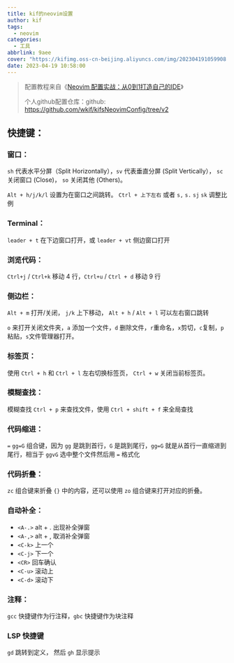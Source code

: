 ```yaml
---
title: kif的neovim设置
author: kif
tags:
  - neovim
categories:
  - 工具
abbrlink: 9aee
cover: "https://kifimg.oss-cn-beijing.aliyuncs.com/img/202304191059908.png"
date: 2023-04-19 10:58:00
---
```




> 配置教程来自《[Neovim 配置实战：从0到1打造自己的IDE](https://juejin.cn/book/7051157342770954277/section)》 
>
> 
>
> 个人github配置仓库：github: https://github.com/wkif/kifsNeovimConfig/tree/v2





## 快捷键：

### 窗口： 

`sh` 代表水平分屏（Split Horizontally），`sv` 代表垂直分屏 (Split Vertically）， `sc` 关闭窗口 (Close)， `so` 关闭其他 (Others)。 

`Alt + h/j/k/l` 设置为在窗口之间跳转。 `Ctrl + 上下左右` 或者 `s,` `s.` `sj` `sk` 调整比例

### Terminal：

`leader + t` 在下边窗口打开，或 `leader + vt` 侧边窗口打开



### 浏览代码：

`Ctrl+j` / `Ctrl+k` 移动 4 行，`Ctrl+u` / `Ctrl + d` 移动 9 行

### 侧边栏：

 `Alt + m` 打开/关闭， `j/k` 上下移动， `Alt + h` / `Alt + l` 可以左右窗口跳转

 `o` 来打开关闭文件夹，`a` 添加一个文件，`d` 删除文件，`r`重命名，`x`剪切，`c`复制，`p`粘贴，`s`文件管理器打开。

### 标签页：

使用 `Ctrl + h` 和 `Ctrl + l` 左右切换标签页， `Ctrl + w` 关闭当前标签页。

### 模糊查找：

模糊查找 `Ctrl + p` 来查找文件，使用 `Ctrl + shift + f` 来全局查找

### 代码缩进：

`=` `gg=G` 组合键，因为 `gg` 是跳到首行，`G` 是跳到尾行，`gg=G` 就是从首行一直缩进到尾行，相当于 `ggvG` 选中整个文件然后用 `=` 格式化

### 代码折叠：

 `zc` 组合键来折叠 `{}` 中的内容，还可以使用 `zo` 组合键来打开对应的折叠。

### 自动补全：

- `<A-.>` alt + . 出现补全弹窗
- `<A-,>` alt + , 取消补全弹窗
- `<C-k>` 上一个
- `<C-j>` 下一个
- `<CR>` 回车确认
- `<C-u>` 滚动上
- `<C-d>` 滚动下

### 注释：

 `gcc` 快捷键作为行注释，`gbc` 快捷键作为块注释



### LSP 快捷键

`gd` 跳转到定义， 然后 `gh` 显示提示
